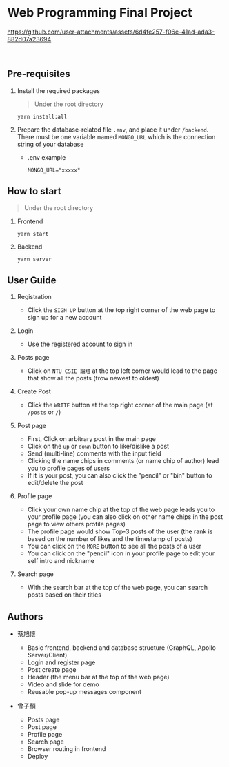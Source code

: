 # Web Programming Final Project

https://github.com/user-attachments/assets/6d4fe257-f06e-41ad-ada3-882d07a23694

<br>

## Pre-requisites
1. Install the required packages
    > Under the root directory

    ```
    yarn install:all
    ```
2. Prepare the database-related file `.env`, and place it under `/backend`. There must be one variable named `MONGO_URL` which is the connection string of your database
    - .env example
    
        ```
        MONGO_URL="xxxxx"    
        ```

## How to start
> Under the root directory
1. Frontend
    ```
    yarn start
    ```
2. Backend

    ```
    yarn server
    ```


## User Guide
1. Registration
    - Click the `SIGN UP` button at the top right corner of the web page to sign up for a new account

2. Login
    - Use the registered account to sign in

3. Posts page
    - Click on `NTU CSIE 論壇` at the top left corner would lead to the page that show all the posts (frow newest to oldest)

4. Create Post
    - Click the `WRITE` button at the top right corner of the main page (at `/posts` or `/`)

5. Post page
    - First, Click on arbitrary post in the main page
    - Click on the `up` or `down` button to like/dislike a post
    - Send (multi-line) comments with the input field
    - Clicking the name chips in comments (or name chip of author) lead you to profile pages of users
    - If it is your post, you can also click the "pencil" or "bin" button to edit/delete the post

6. Profile page
    - Click your own name chip at the top of the web page leads you to your profile page (you can also click on other name chips in the post page to view others profile pages)
    - The profile page would show Top-3 posts of the user (the rank is based on the number of likes and the timestamp of posts)
    - You can click on the `MORE` button to see all the posts of a user
    - You can click on the "pencil" icon in your profile page to edit your self intro and nickname

7. Search page
    - With the search bar at the top of the web page, you can search posts based on their titles

## Authors
- 蔡旭懷
    - Basic frontend, backend and database structure (GraphQL, Apollo Server/Client)
    - Login and register page
    - Post create page
    - Header (the menu bar at the top of the web page)
    - Video and slide for demo
    - Reusable pop-up messages component

- 曾子顏
    - Posts page
    - Post page
    - Profile page
    - Search page
    - Browser routing in frontend
    - Deploy
